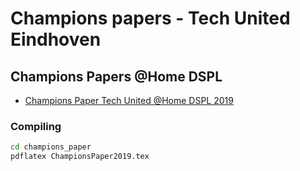 # Champions papers - Tech United Eindhoven

## Champions Papers @Home DSPL

- [Champions Paper Tech United @Home DSPL 2019](https://github.com/tue-robotics/team_description_paper/blob/master/Tech_United_At_Home_Champions_Paper_2019_DSPL.pdf)

### Compiling
```bash
cd champions_paper
pdflatex ChampionsPaper2019.tex
```
